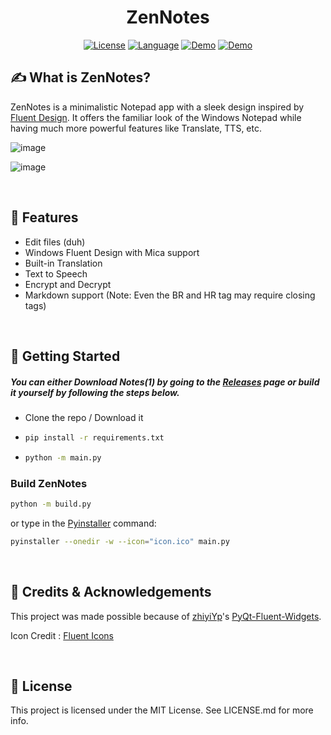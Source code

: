 <h1 align="center" >ZenNotes</h1>


<div align="center">
  
  <a href="https://opensource.org/licenses/MIT">![License](https://img.shields.io/badge/License-MIT-yellow)</a>
  <a href="https://opensource.org/">![Language](https://img.shields.io/badge/Open-Source-blue)</a>
  <a href="https://github.com/rohankishore/ZenNotes/releases">![Demo](https://img.shields.io/badge/Download-Now-indigo)</a>
  <a href="https://www.fiverr.com/rohancodespy/">![Demo](https://img.shields.io/badge/Fiverr-Hire-green)</a>
</div>

## ✍️ What is ZenNotes?
ZenNotes is a minimalistic Notepad app with a sleek design inspired by [Fluent Design](https://fluent2.microsoft.design/). It offers the familiar look of the Windows Notepad while having much more powerful features like Translate, TTS, etc.

![image](https://github.com/rohankishore/ZenNotes/assets/109947257/b572d23a-aa08-4a79-ab78-d19f340d9dc5)

![image](https://github.com/rohankishore/ZenNotes/assets/109947257/27a67e79-fa6a-4de3-991d-767cc9c71ca1)

<br>

## 📃 Features

- Edit files (duh)
- Windows Fluent Design with Mica support
- Built-in Translation
- Text to Speech
- Encrypt and Decrypt
- Markdown support (Note: Even the BR and HR tag may require closing tags)

<br>

## 👒 Getting Started

##### You can either Download Notes(1) by going to the [Releases](https://github.com/rohankishore/ZenNotes/releases) page or build it yourself by following the steps below.

- Clone the repo / Download it
- ```bash
  pip install -r requirements.txt
  ```

- ```bash
  python -m main.py
  ```

### Build ZenNotes

```bash
python -m build.py
```

or type in the [Pyinstaller](https://pypi.org/project/pyinstaller/) command:

```bash
pyinstaller --onedir -w --icon="icon.ico" main.py
```


<br>

## 💖 Credits & Acknowledgements

This project was made possible because of [zhiyiYp](https://github.com/zhiyiYp)'s [PyQt-Fluent-Widgets](https://github.com/zhiyiYo/PyQt-Fluent-Widgets).

Icon Credit : [Fluent Icons](https://fluenticons.co/)

<br>


## 🪪 License

This project is licensed under the MIT License. See LICENSE.md for more info.

